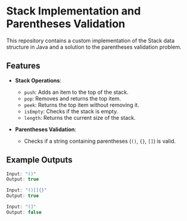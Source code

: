 # Stack Implementation and Parentheses Validation

This repository contains a custom implementation of the Stack data structure in Java and a solution to the parentheses validation problem.

## Features
- **Stack Operations**:
  - `push`: Adds an item to the top of the stack.
  - `pop`: Removes and returns the top item.
  - `peek`: Returns the top item without removing it.
  - `isEmpty`: Checks if the stack is empty.
  - `length`: Returns the current size of the stack.

- **Parentheses Validation**:
  - Checks if a string containing parentheses (`()`, `{}`, `[]`) is valid.

## Example Outputs
```java
Input: "()"
Output: true

Input: "()[]{}"
Output: true

Input: "(]"
Output: false
